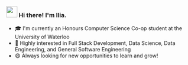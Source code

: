 ### <img src="https://raw.githubusercontent.com/MartinHeinz/MartinHeinz/master/wave.gif" width="30px"> Hi there! I'm Ilia.

<!--
**Iliaromanov/Iliaromanov** is a ✨ _special_ ✨ repository because its `README.md` (this file) appears on your GitHub profile.

Here are some ideas to get you started:

- 🔭 I’m currently working on ...
- 🌱 I’m currently learning ...
- 👯 I’m looking to collaborate on ...
- 🤔 I’m looking for help with ...
- 💬 Ask me about ...
- 📫 How to reach me: ...
- 😄 Pronouns: ...
- ⚡ Fun fact: ...
-->

- 🎓 I'm currently an Honours Computer Science Co-op student at the University of Waterloo
- 🧠 Highly interested in Full Stack Development, Data Science, Data Engineering, and General Software Engineering
- 😄 Always looking for new opportunities to learn and grow!

<!--[![](https://github-readme-stats.vercel.app/api?username=Iliaromanov)](https://github.com/anuraghazra/github-readme-stats)-->
<!--<img align="center" src="https://github-readme-stats.vercel.app/api/top-langs/?username=Iliaromanov&theme=dark" />-->
